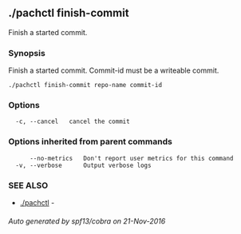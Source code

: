 ## ./pachctl finish-commit

Finish a started commit.

### Synopsis


Finish a started commit. Commit-id must be a writeable commit.

```
./pachctl finish-commit repo-name commit-id
```

### Options

```
  -c, --cancel   cancel the commit
```

### Options inherited from parent commands

```
      --no-metrics   Don't report user metrics for this command
  -v, --verbose      Output verbose logs
```

### SEE ALSO
* [./pachctl](./pachctl.md)	 - 

###### Auto generated by spf13/cobra on 21-Nov-2016
